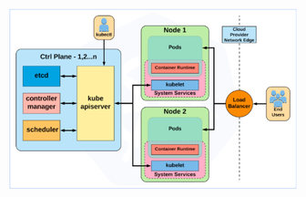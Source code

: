 ![alt text](https://github.com/Shwetanshu/Kubernetes-example/blob/master/Architecture/Architecture_Diagram.png)
